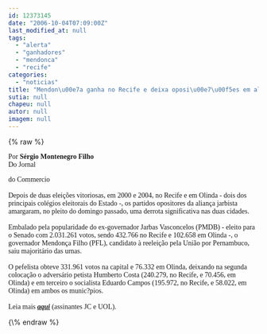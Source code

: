 ```yaml
---
id: 12373145
date: "2006-10-04T07:09:00Z"
last_modified_at: null
tags:
  - "alerta"
  - "ganhadores"
  - "mendonca"
  - "recife"
categories:
  - "noticias"
title: "Mendon\u00e7a ganha no Recife e deixa oposi\u00e7\u00f5es em alerta "
sutia: null
chapeu: null
autor: null
imagem: null
---
```

{\% raw %}
<p><FONT face=Verdana>Por <STRONG>Sérgio Montenegro Filho</STRONG><BR>Do Jornal</p>
<p> do Commercio<BR><BR>Depois de duas eleições vitoriosas, em 2000 e 2004, no Recife e em Olinda - dois dos principais colégios eleitorais do Estado -, os partidos opositores da aliança jarbista amargaram, no pleito do domingo passado, uma derrota significativa nas duas cidades.<BR><BR>Embalado pela popularidade do ex-governador Jarbas Vasconcelos (PMDB) - eleito para o Senado com 2.031.261 votos, sendo 432.766 no Recife e 102.658 em Olinda -, o governador Mendonça Filho (PFL), candidato à reeleição pela União por Pernambuco, saiu majoritário das urnas. <BR><BR>O pefelista obteve 331.961 votos na capital e 76.332 em Olinda, deixando na segunda colocação o adversário petista Humberto Costa (240.279, no Recife, e 70.456, em Olinda) e em terceiro o socialista Eduardo Campos (195.972, no Recife, e 58.022, em Olinda) em ambos os munic?pios.<BR><BR>Leia mais <STRONG><EM><A href=\"https://jc3.uol.com.br/jornal/2006/10/04/not_203429.php\" target=_blank>aqui</A></EM></STRONG> (assinantes JC e UOL).</FONT> </p>
{\% endraw %}